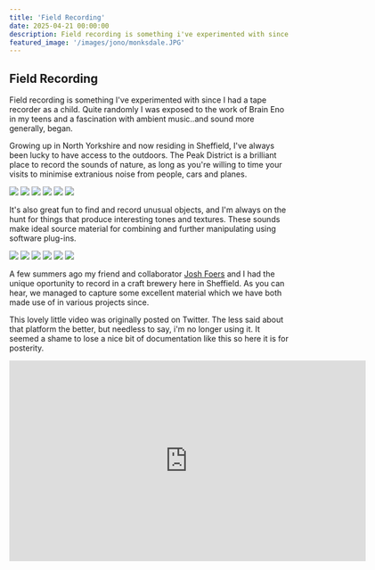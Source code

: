 ```yaml
---
title: 'Field Recording'
date: 2025-04-21 00:00:00
description: Field recording is something i've experimented with since I had a tape recorder as a child. Quite randomly I was exposed to the work of Brain Eno in my teens and a fascination with ambient music..and sound more generally, began.
featured_image: '/images/jono/monksdale.JPG'
---
```



## Field Recording

Field recording is something I've experimented with since I had a tape recorder as a child. Quite randomly I was exposed to the work of Brain Eno in my teens and a fascination with ambient music..and sound more generally, began.

Growing up in North Yorkshire and now residing in Sheffield, I've always been lucky to have access to the outdoors. The Peak District is a brilliant place to record the sounds of nature, as long as you're willing to time your visits to minimise extranious noise from people, cars and planes.

<div class="gallery" data-columns="3">
    <img src="/images/jono/fieldrec1.jpg">
    <img src="/images/jono/bluebells.JPG">
    <img src="/images/fieldrec2.JPG">
    <img src="/images/jono/wcj.JPG">
    <img src="/images/jono/monksdale.JPG">
    <img src="/images/jono/cave.JPG">
</div>

It's also great fun to find and record unusual objects, and I'm always on the hunt for things that produce interesting tones and textures. These sounds make ideal source material for combining and further manipulating using software plug-ins.


<div class="gallery" data-columns="2">
    <img src="/images/jono/fieldrec1.jpg">
    <img src="/images/jono/bluebells.jpg">
    <img src="/images/fieldrec2.JPG">
    <img src="/images/jono/wcj.jpg">
    <img src="/images/jono/monksdale.jpg">
    <img src="/images/jono/cave.jpg">
</div>










A few summers ago my friend and collaborator [Josh Foers](https://www.joshfoersgameaudio.co.uk/) and I had the unique oportunity to record in a craft brewery here in Sheffield. As you can hear, we managed to capture some excellent material which we have both made use of in various projects since.

This lovely little video was originally posted on Twitter. The less said about that platform the better, but needless to say, i'm no longer using it. It seemed a shame to lose a nice bit of documentation like this so here it is for posterity. 


<iframe src="https://www.youtube.com/embed/6dLZuYvoO3Q?si=AU5dmB3Q09B3flJD" width="640" height="360" frameborder="0" allowfullscreen></iframe>




